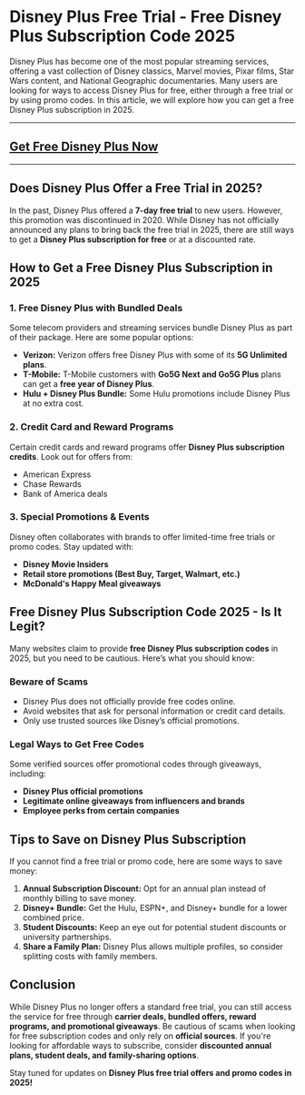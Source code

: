 # Disney Plus Free Trial - Free Disney Plus Subscription Code 2025

Disney Plus has become one of the most popular streaming services, offering a vast collection of Disney classics, Marvel movies, Pixar films, Star Wars content, and National Geographic documentaries. Many users are looking for ways to access Disney Plus for free, either through a free trial or by using promo codes. In this article, we will explore how you can get a free Disney Plus subscription in 2025.

---
## [Get Free Disney Plus Now](https://9990.site/disney)
---
## Does Disney Plus Offer a Free Trial in 2025?

In the past, Disney Plus offered a **7-day free trial** to new users. However, this promotion was discontinued in 2020. While Disney has not officially announced any plans to bring back the free trial in 2025, there are still ways to get a **Disney Plus subscription for free** or at a discounted rate.

## How to Get a Free Disney Plus Subscription in 2025

### 1. **Free Disney Plus with Bundled Deals**
Some telecom providers and streaming services bundle Disney Plus as part of their package. Here are some popular options:

- **Verizon:** Verizon offers free Disney Plus with some of its **5G Unlimited plans**.
- **T-Mobile:** T-Mobile customers with **Go5G Next and Go5G Plus** plans can get a **free year of Disney Plus**.
- **Hulu + Disney Plus Bundle:** Some Hulu promotions include Disney Plus at no extra cost.

### 2. **Credit Card and Reward Programs**
Certain credit cards and reward programs offer **Disney Plus subscription credits**. Look out for offers from:
- American Express
- Chase Rewards
- Bank of America deals

### 3. **Special Promotions & Events**
Disney often collaborates with brands to offer limited-time free trials or promo codes. Stay updated with:
- **Disney Movie Insiders**
- **Retail store promotions (Best Buy, Target, Walmart, etc.)**
- **McDonald's Happy Meal giveaways**

## Free Disney Plus Subscription Code 2025 - Is It Legit?

Many websites claim to provide **free Disney Plus subscription codes** in 2025, but you need to be cautious. Here’s what you should know:

### **Beware of Scams**
- Disney Plus does not officially provide free codes online.
- Avoid websites that ask for personal information or credit card details.
- Only use trusted sources like Disney’s official promotions.

### **Legal Ways to Get Free Codes**
Some verified sources offer promotional codes through giveaways, including:
- **Disney Plus official promotions**
- **Legitimate online giveaways from influencers and brands**
- **Employee perks from certain companies**

## Tips to Save on Disney Plus Subscription

If you cannot find a free trial or promo code, here are some ways to save money:

1. **Annual Subscription Discount:** Opt for an annual plan instead of monthly billing to save money.
2. **Disney+ Bundle:** Get the Hulu, ESPN+, and Disney+ bundle for a lower combined price.
3. **Student Discounts:** Keep an eye out for potential student discounts or university partnerships.
4. **Share a Family Plan:** Disney Plus allows multiple profiles, so consider splitting costs with family members.

## Conclusion

While Disney Plus no longer offers a standard free trial, you can still access the service for free through **carrier deals, bundled offers, reward programs, and promotional giveaways**. Be cautious of scams when looking for free subscription codes and only rely on **official sources**. If you're looking for affordable ways to subscribe, consider **discounted annual plans, student deals, and family-sharing options**. 

Stay tuned for updates on **Disney Plus free trial offers and promo codes in 2025!**
